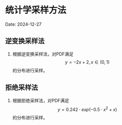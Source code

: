 # 统计学采样方法

Date: 2024-12-27

## 逆变换采样法

1. 根据逆变换采样法，对PDF满足$$y=-2x+2, x\in(0,1)$$的分布进行采样。

## 拒绝采样法

1. 根据拒绝采样法，对PDF满足$$y=0.242 \cdot exp(-0.5\cdot x^2+x)$$的分布进行采样。

